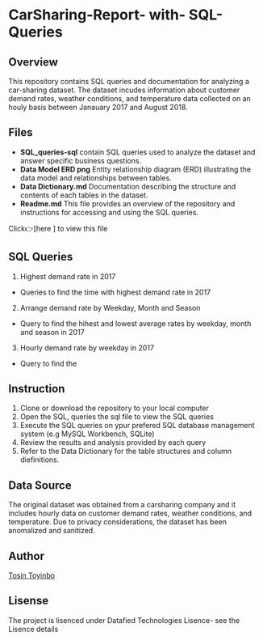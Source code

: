 # CarSharing-Report- with- SQL-Queries
## Overview
This repository contains SQL queries and documentation for analyzing a car-sharing dataset. The dataset incudes information about customer demand rates, weather conditions, and temperature data collected on an houly basis between Janauary 2017 and August 2018.

## Files
- **SQL_queries-sql** contain SQL queries used to analyze the dataset and answer specific business questions.
- **Data Model ERD png** Entity relationship diagram (ERD) illustrating the data model and relationships between tables.
- **Data Dictionary.md** Documentation describing the structure and contents of each tables in the dataset.
- **Readme.md** This file provides an overview of the repository and instructions for accessing and using the SQL queries.

Click👉[here ]  to view this file
## SQL Queries
1. Highest demand rate in 2017
- Queries to find the time with highest demand rate in 2017
2. Arrange demand rate by Weekday, Month and Season
- Query to find the hihest and lowest average rates by weekday, month and season in 2017
3. Hourly demand rate by weekday in 2017
- Query to find the
  
 ## Instruction
1. Clone or download the repository to your local computer
2. Open the SQL, queries the sql file to view the SQL queries
3. Execute the SQL queries on ypur prefered SQL database management system (e.g MySQL Workbench, SQLite)
4. Review the results and analysis provided by each query
5. Refer to the Data Dictionary for the table structures and column diefinitions.

## Data Source
The original dataset was obtained from a carsharing company and it includes hourly data on customer demand rates, weather conditions, and temperature. Due to privacy considerations, the dataset has been anomalized and sanitized.
 
## Author
[Tosin Toyinbo](https://www.linkedin.com/in/tosin-toyinbo-550750228/)

## Lisense
The project is lisenced under Datafied Technologies Lisence- see the Lisence details
